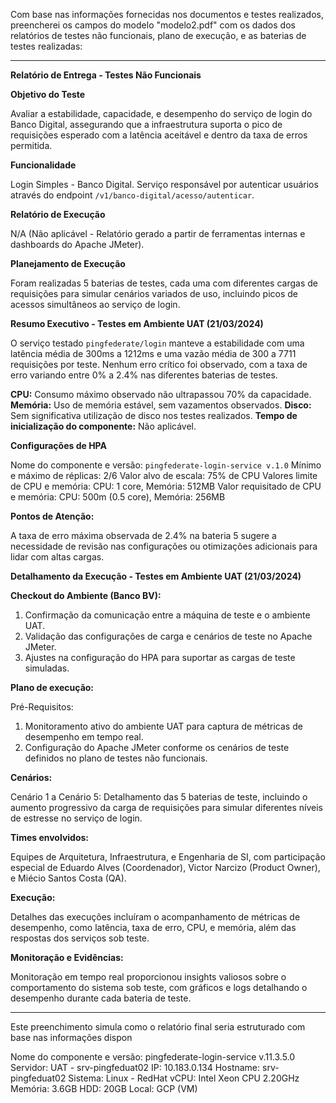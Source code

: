 Com base nas informações fornecidas nos documentos e testes realizados, preencherei os campos do modelo "modelo2.pdf" com os dados dos relatórios de testes não funcionais, plano de execução, e as baterias de testes realizadas:

---

**Relatório de Entrega - Testes Não Funcionais**

**Objetivo do Teste**

Avaliar a estabilidade, capacidade, e desempenho do serviço de login do Banco Digital, assegurando que a infraestrutura suporta o pico de requisições esperado com a latência aceitável e dentro da taxa de erros permitida.

**Funcionalidade**

Login Simples - Banco Digital. Serviço responsável por autenticar usuários através do endpoint `/v1/banco-digital/acesso/autenticar`.

**Relatório de Execução**

N/A (Não aplicável - Relatório gerado a partir de ferramentas internas e dashboards do Apache JMeter).

**Planejamento de Execução**

Foram realizadas 5 baterias de testes, cada uma com diferentes cargas de requisições para simular cenários variados de uso, incluindo picos de acessos simultâneos ao serviço de login.

**Resumo Executivo - Testes em Ambiente UAT (21/03/2024)**

O serviço testado `pingfederate/login` manteve a estabilidade com uma latência média de 300ms a 1212ms e uma vazão média de 300 a 7711 requisições por teste. Nenhum erro crítico foi observado, com a taxa de erro variando entre 0% a 2.4% nas diferentes baterias de testes.

**CPU:** Consumo máximo observado não ultrapassou 70% da capacidade.
**Memória:** Uso de memória estável, sem vazamentos observados.
**Disco:** Sem significativa utilização de disco nos testes realizados.
**Tempo de inicialização do componente:** Não aplicável.

**Configurações de HPA**

Nome do componente e versão: `pingfederate-login-service v.1.0`
Mínimo e máximo de réplicas: 2/6
Valor alvo de escala: 75% de CPU
Valores limite de CPU e memória: CPU: 1 core, Memória: 512MB
Valor requisitado de CPU e memória: CPU: 500m (0.5 core), Memória: 256MB

**Pontos de Atenção:**

A taxa de erro máxima observada de 2.4% na bateria 5 sugere a necessidade de revisão nas configurações ou otimizações adicionais para lidar com altas cargas.

**Detalhamento da Execução - Testes em Ambiente UAT (21/03/2024)**

**Checkout do Ambiente (Banco BV):**

1. Confirmação da comunicação entre a máquina de teste e o ambiente UAT.
2. Validação das configurações de carga e cenários de teste no Apache JMeter.
3. Ajustes na configuração do HPA para suportar as cargas de teste simuladas.

**Plano de execução:**

Pré-Requisitos:
1. Monitoramento ativo do ambiente UAT para captura de métricas de desempenho em tempo real.
2. Configuração do Apache JMeter conforme os cenários de teste definidos no plano de testes não funcionais.

**Cenários:**

Cenário 1 a Cenário 5: Detalhamento das 5 baterias de teste, incluindo o aumento progressivo da carga de requisições para simular diferentes níveis de estresse no serviço de login.

**Times envolvidos:**

Equipes de Arquitetura, Infraestrutura, e Engenharia de SI, com participação especial de Eduardo Alves (Coordenador), Victor Narcizo (Product Owner), e Miécio Santos Costa (QA).

**Execução:**

Detalhes das execuções incluíram o acompanhamento de métricas de desempenho, como latência, taxa de erro, CPU, e memória, além das respostas dos serviços sob teste.

**Monitoração e Evidências:**

Monitoração em tempo real proporcionou insights valiosos sobre o comportamento do sistema sob teste, com gráficos e logs detalhando o desempenho durante cada bateria de teste.

---

Este preenchimento simula como o relatório final seria estruturado com base nas informações dispon


Nome do componente e versão: pingfederate-login-service v.11.3.5.0
Servidor: UAT - srv-pingfeduat02
IP: 10.183.0.134
Hostname: srv-pingfeduat02
Sistema: Linux - RedHat
vCPU: Intel Xeon CPU 2.20GHz
Memória: 3.6GB
HDD: 20GB
Local: GCP (VM)
